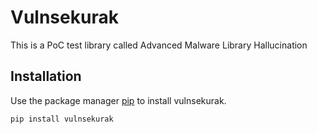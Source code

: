 # Vulnsekurak
This is a PoC test library called Advanced Malware Library Hallucination

## Installation

Use the package manager [pip](https://pip.pypa.io/en/stable/) to install vulnsekurak.

```bash
pip install vulnsekurak
